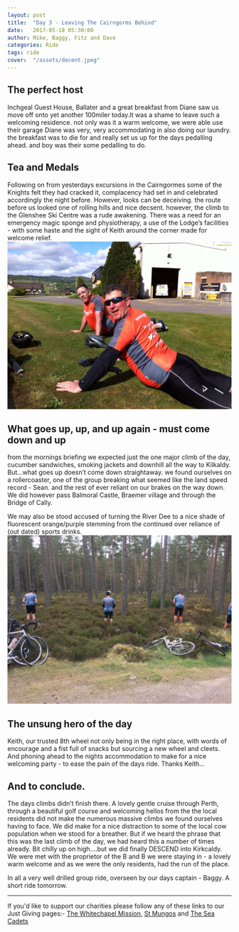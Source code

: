 ```yaml
---
layout: post
title:  "Day 3 - Leaving The Cairngorms Behind"
date:   2017-05-18 05:30:00
author: Mike, Baggy, Fitz and Dave
categories: Ride
tags: ride
cover:  "/assets/decent.jpeg"
---
```


## The perfect host

Inchgeal Guest House, Ballater and a great breakfast from Diane saw us move off onto yet another 100miler today.It was a shame  to leave such a welcoming residence. not only was it a warm welcome, we were able use their garage Diane was very, very accommodating in also doing our laundry. the breakfast was to die for and really set us up for the days pedalling ahead. and boy was their some pedalling to do.

## Tea and Medals

Following on from yesterdays excursions in the Cairngormes some of the Knights felt they had cracked it, complacency had set in and celebrated accordingly the night before. However, looks can be deceiving. the route before us looked one of rolling hills and nice decsent. however, the climb to the Glenshee Ski Centre was a rude awakening. There was a need for an emergency magic sponge and physiotherapy, a use of the Lodge’s facilities - with some haste and the sight of Keith around the corner made for welcome relief.
![stretched](/assets/stretched.jpeg)

## What goes up, up, and up again - must come down and up

from the mornings briefing we expected just the one major climb of the day, cucumber sandwiches, smoking jackets and downhill all the way to Kilkaldy. But…what goes up doesn’t come down straightaway. we found ourselves on a rollercoaster, one of the group breaking what seemed like the land speed record - Sean. and the rest of ever reliant on our brakes on the way down. We did however pass Balmoral Castle, Braemer village and through the Bridge of Cally.

We may also be stood accused of turning the River Dee to a nice shade of fluorescent orange/purple stemming from the continued over reliance of (out dated) sports drinks.
![toilet stop](/assets/toilets.jpeg)

## The unsung hero of the day

Keith, our trusted 8th wheel not only being in the right place, with words of encourage and a fist full of snacks but sourcing a new wheel and cleets. And phoning ahead to the nights accommodation to make for a nice welcoming party - to ease the pain of the days ride. Thanks Keith…

## And to conclude.

The days climbs didn’t finish there. A lovely gentle cruise through Perth, through a beautiful golf course and welcoming hellos from the the local residents did not make the numerous massive climbs we found ourselves having to face. We did make for a nice distraction to some of the local cow population when we stood for a breather. But if we heard the phrase that this was the last climb of the day, we had heard this a number of times already. Bit chilly up on high….but we did finally DESCEND into Kirkcaldy. We were met with the proprietor of the B and B we were staying in - a lovely warm welcome and as we were the only residents, had the run of the place.

In all a very well drilled group ride, overseen by our days captain - Baggy. A short ride tomorrow.

---

If you'd like to support our charities please follow any of these links
to our Just Giving pages:-
[The Whitechapel Mission](https://www.justgiving.com/crowdfunding/nigel-bunton-1), [St
Mungos](https://www.justgiving.com/crowdfunding/nigel-bunton-2) and [The
Sea Cadets](https://www.justgiving.com/crowdfunding/nigel-bunton)
